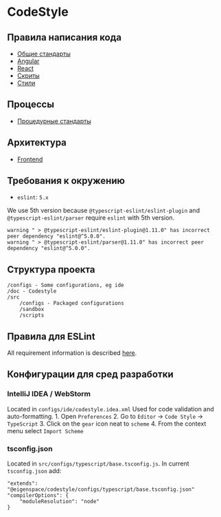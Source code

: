 # CodeStyle

## Правила написания кода

* [Общие стандарты](https://github.com/eigen-space/codestyle/tree/c8afb079ad9300b695d5d7cfc8409b59548c3028/docs/ru/ru/common/README.md)
* [Angular](https://github.com/eigen-space/codestyle/tree/c8afb079ad9300b695d5d7cfc8409b59548c3028/docs/ru/ru/angular/README.md)
* [React](https://github.com/eigen-space/codestyle/tree/c8afb079ad9300b695d5d7cfc8409b59548c3028/docs/ru/ru/react/README.md)
* [Скриты](https://github.com/eigen-space/codestyle/tree/c8afb079ad9300b695d5d7cfc8409b59548c3028/docs/ru/ru/scripts/README.md)
* [Стили](https://github.com/eigen-space/codestyle/tree/c8afb079ad9300b695d5d7cfc8409b59548c3028/docs/ru/ru/styles/README.md)

## Процессы

* [Процедурные стандарты](https://github.com/eigen-space/codestyle/tree/c8afb079ad9300b695d5d7cfc8409b59548c3028/docs/ru/ru/process/README.md)

## Архитектура

* [Frontend](https://github.com/eigen-space/codestyle/tree/c8afb079ad9300b695d5d7cfc8409b59548c3028/docs/ru/ru/architecture-frontend/README.md)

## Требования к окружению

* `eslint`: `5.x`

We use 5th version because `@typescript-eslint/eslint-plugin` and `@typescript-eslint/parser` require `eslint` with 5th version.

```text
warning " > @typescript-eslint/eslint-plugin@1.11.0" has incorrect peer dependency "eslint@^5.0.0".
warning " > @typescript-eslint/parser@1.11.0" has incorrect peer dependency "eslint@^5.0.0".
```

## Структура проекта

```text
/configs - Some configurations, eg ide
/doc - Codestyle
/src
    /configs - Packaged configurations
    /sandbox
    /scripts
```

## Правила для ESLint

All requirement information is described [here](https://github.com/eigen-space/codestyle/tree/c8afb079ad9300b695d5d7cfc8409b59548c3028/docs/ru/src/packages/eslint/README.md).

## Конфигурации для сред разработки

### IntelliJ IDEA / WebStorm

Located in `configs/ide/codestyle.idea.xml` Used for code validation and auto-formatting. 1. Open `Preferences` 2. Go to `Editor` -&gt; `Code Style` -&gt; `TypeScript` 3. Click on the `gear` icon neat to `scheme` 4. From the context menu select `Import Scheme`

### tsconfig.json

Located in `src/configs/typescript/base.tsconfig.js`. In current `tsconfig.json` add:

```text
"extends": "@eigenspace/codestyle/configs/typescript/base.tsconfig.json"
"compilerOptions": {
    "moduleResolution": "node"
}
```

